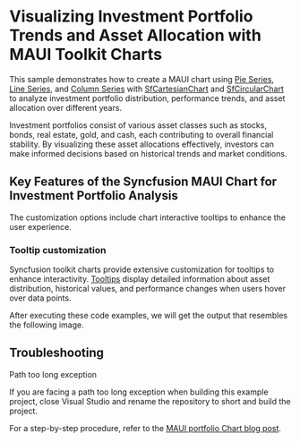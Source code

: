 # Visualizing Investment Portfolio Trends and Asset Allocation with MAUI Toolkit Charts

This sample demonstrates how to create a MAUI chart using [Pie Series](https://www.syncfusion.com/maui-controls/maui-circular-charts/maui-pie-chart), [Line Series](https://www.syncfusion.com/maui-controls/maui-cartesian-charts/maui-line-chart), and [Column Series](https://www.syncfusion.com/maui-controls/maui-cartesian-charts/maui-column-chart) with [SfCartesianChart](https://www.syncfusion.com/maui-controls/maui-cartesian-charts) and [SfCircularChart](https://www.syncfusion.com/maui-controls/maui-circular-charts) to analyze investment portfolio distribution, performance trends, and asset allocation over different years.

Investment portfolios consist of various asset classes such as stocks, bonds, real estate, gold, and cash, each contributing to overall financial stability. By visualizing these asset allocations effectively, investors can make informed decisions based on historical trends and market conditions.


## Key Features of the Syncfusion MAUI Chart for Investment Portfolio Analysis

The customization options include chart interactive tooltips to enhance the user experience.

### Tooltip customization

Syncfusion toolkit charts provide extensive customization for tooltips to enhance interactivity. [Tooltips](https://help.syncfusion.com/maui/cartesian-charts/tooltip#template) display detailed information about asset distribution, historical values, and performance changes when users hover over data points.

After executing these code examples, we will get the output that resembles the following image.


## Troubleshooting
Path too long exception

If you are facing a path too long exception when building this example project, close Visual Studio and rename the repository to short and build the project.

For a step-by-step procedure, refer to the [MAUI portfolio Chart blog post]().